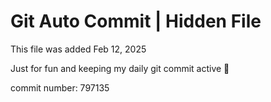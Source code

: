 # Git Auto Commit | Hidden File

This file was added Feb 12, 2025

Just for fun and keeping my daily git commit active 🤪

commit number: 797135
